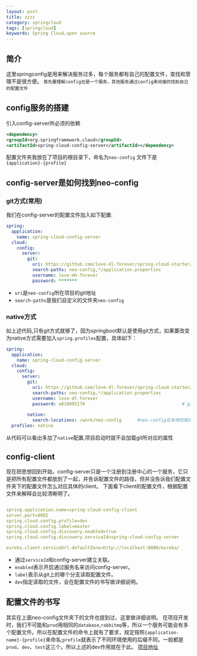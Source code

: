 ```yaml
---
layout: post
title: zzzz
category: springcloud
tags: [springcloud]
keywords: Spring Cloud,open source
---
```


## 简介
这里springconfig是用来解决服务过多，每个服务都有自己的配置文件，查找和管理不是很方便。
`首先要理解config也是一个服务，其他服务通过config来间接的找到自己的配置文件`

## config服务的搭建
引入config-server所必须的依赖
``` xml
<dependency>
<groupId>org.springframework.cloud</groupId>
<artifactId>spring-cloud-config-server</artifactId></dependency>
```
配置文件夹我放在了项目的根目录下，命名为`neo-config`
文件下是`{application}-{profile}`

## config-server是如何找到neo-config

### git方式(常用)
我们在config-server的配置文件加入如下配置:
``` yml
spring:
  application:
    name: spring-cloud-config-server
  cloud:
    config:
      server:
        git:
          uri: https://github.com/love-dl-forever/spring-cloud-starter/    # 配置git仓库的地址
          search-paths: neo-config,*/application.properties                            # git仓库地址下的相对地址，可以配置多个，用,分割。
          username: love-mh-forever                                        # git仓库的账号
          password: *******  
```
* `uri`是`neo-config`所在项目的git地址
* `search-paths`是我们自定义的文件夹`neo-config`
### native方式
如上述代码,只有git方式就够了，因为springboot默认是使用git方式，如果要改变为native方式需要加入`spring.profiles`配置，具体如下：
``` yml
spring:
  application:
    name: spring-cloud-config-server
  cloud:
    config:
      server:
        git:
          uri: https://github.com/love-dl-forever/spring-cloud-starter/    # 配置git仓库的地址
          search-paths: neo-config,*/application.properties                            # git仓库地址下的相对地址，可以配置多个，用,分割。
          username: love-dl-forever                                        # git仓库的账号
          password: a810095178                                     # git仓库的密码
          
        native:
          search-locations: /work/neo-config      #neo-config在本地的相对路径
  profiles: native
```
从代码可以看出多加了`native`配置,项目启动时就不会加载git所对应的属性
## config-client
现在把思想回到开始，config-server只是一个注册到注册中心的一个服务，它只是把所有配置文件都放到了一起，并告诉配置文件的路径，但并没告诉我们配置文件夹下的配置文件怎么对应具体的client。
下面看下client的配置文件，根据配置文件来解释会比较清晰明了。
``` yml

spring.application.name=spring-cloud-config-client
server.port=8002
spring.cloud.config.profile=dev
spring.cloud.config.label=master
spring.cloud.config.discovery.enabled=true
spring.cloud.config.discovery.serviceId=spring-cloud-config-server

eureka.client.serviceUrl.defaultZone=http://localhost:8000/eureka/
```
* 通过`serviceId`和config-server建立关联。
* `enabled`表示开启通过服务名来访问config-server。
* `label`表示从git上的哪个分支读取配置文件。
* `dev`指定读取的文件，会在配置文件的书写做详细说明。
## 配置文件的书写

其实在上面neo-config文件夹下的文件也提到过，这里做详细说明。
在项目开发时，我们不可能和`prod`用相同的`database`,`rabbitmq`等，所以一个服务可能会有多个配置文件。所以在配置文件的命令上就有了要求，规定按照`{application-name}-{profile}`来命名;`profile`就表示了不同环境使用的后缀不同，一般都是`prod`、`dev`、`test`这三个。所以上述的dev作用就在于此。
[项目地址](https://github.com/love-mh-forever/spring-cloud-examples/tree/master/spring-cloud-config-eureka)
